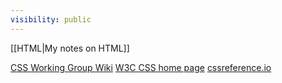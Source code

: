 ```yaml
---
visibility: public
---
```

[[HTML|My notes on HTML]]

[CSS Working Group Wiki](https://wiki.csswg.org/)
[W3C CSS home page](https://www.w3.org/Style/CSS/)
[cssreference.io](https://cssreference.io/)

